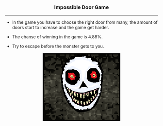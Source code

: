 <div align="center">
  <h3>Impossible Door Game</h3>
</div>

---

<div>
  
  - In the game you have to choose the right door from many, the amount of doors start to increase and the game get harder.
  
  - The chanse of winning in the game is 4.88%.

  - Try to escape before the monster gets to you.
</div>

<div align="center">
  <img src="images/scar_face_tile.png" alt="monster">
</div>
